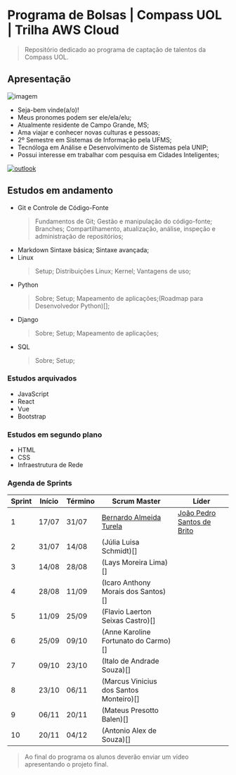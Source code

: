 # Programa de Bolsas | Compass UOL | Trilha AWS Cloud

> Repositório dedicado ao programa de captação de talentos da Compass UOL.

## Apresentação

![imagem]()

- Seja-bem vinde(a/o)!
- Meus pronomes podem ser ele/ela/elu;
- Atualmente residente de Campo Grande, MS;
- Ama viajar e conhecer novas culturas e pessoas;
- 2º Semestre em Sistemas de Informação pela UFMS;
- Tecnóloga em Análise e Desenvolvimento de Sistemas pela UNIP;
- Possui interesse em trabalhar com pesquisa em Cidades Inteligentes;

[![outlook](https://img.shields.io/badge/Microsoft_Outlook-0078D4?style=for-the-badge&logo=microsoft-outlook&logoColor=white
)](camila.budke.pb@compasso.com.br)

## Estudos em andamento

- Git e Controle de Código-Fonte
  > Fundamentos de Git; Gestão e manipulação do código-fonte; Branches; Compartilhamento, atualização, análise, inspeção e administração de repositórios; 
- Markdown Sintaxe básica; Sintaxe avançada;
- Linux
    > Setup; Distribuições Linux; Kernel; Vantagens de uso;
- Python
    > Sobre; Setup; Mapeamento de aplicações;(Roadmap para Desenvolvedor Python)[];
- Django
    > Sobre; Setup; Mapeamento de aplicações;
- SQL
    > Sobre; Setup;

### Estudos arquivados

- JavaScript
- React
- Vue
- Bootstrap

### Estudos em segundo plano

- HTML
- CSS
- Infraestrutura de Rede

### Agenda de Sprints

| Sprint | Início | Término | Scrum Master | Líder              |
|--------|--------|---------|----| ----- |
| 1 | 17/07 | 31/07 | [Bernardo Almeida Turela](https://www.linkedin.com/in/bernardo-almeida-turela-2363b131) | [João Pedro Santos de Brito](https://github.com/brito219) |
| 2 | 31/07 | 14/08 | (Júlia Luisa Schmidt)[] |
| 3 | 14/08 | 28/08 | (Lays Moreira Lima)[] |
| 4 | 28/08 | 11/09 | (Icaro Anthony Morais dos Santos)[] |
| 5 | 11/09 | 25/09 | (Flavio Laerton Seixas Castro)[] |
| 6 | 25/09 | 09/10 | (Anne Karoline Fortunato do Carmo)[] |
| 7 | 09/10 | 23/10 | (Italo de Andrade Souza)[] |
| 8 | 23/10 | 06/11 | (Marcus Vinicius dos Santos Monteiro)[] |
| 9 | 06/11 | 20/11 | (Mateus Presotto Balen)[] |
| 10 | 20/11 | 04/12 | (Antonio Alex de Souza)[] |

> Ao final do programa os alunos deverão enviar um vídeo apresentando o projeto final.

